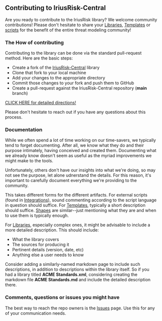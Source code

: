 ## Contributing to IriusRisk-Central

Are you ready to contribute to the IriusRisk library? We welcome community contributions! Please don't hesitate to share your [Libraries](Libraries/README.md), [Templates](Templates/README.md) or [scripts](Integrations/README.md) for the benefit of the entire threat modeling community!

### The How of contributing

Contributing to the library can be done via the standard pull-request method. Here are the basic steps:
* Create a fork of the [IriusRisk-Central](README.md) library
* Clone that fork to your local machine
* Add your changes to the appropriate directory
* Commit those changes to your fork and push them to GitHub
* Create a pull-request against the IriusRisk-Central repository (**main** branch)

[CLICK HERE for detailed directions!](STEP-BY-STEP.md)

Please don't hesitate to reach out if you have any questions about this process.

### Documentation

While we often spend a lot of time working on our time-savers, we typically tend to forget documenting. After all, we know what they do and their purpose intimately, having conceived and created them. Documenting what we already know doesn't seem as useful as the myriad improvements we might make to the tools.

Unfortunately, others don't have our insights into what we're doing, so may not see the purpose, let alone udnerstand the details. For this reason, it's important to carefully document everything we're providing to the community.

This takes different forms for the different artifacts. For external scripts (found in [Integrations](Integrations/README.md)), sound commenting according to the script language in question should suffice. For [Templates](Templates/README.md), typically a short description should suffice. [Shapes](Shapes/README.md) are similar--just mentioning what they are and when to use them is typically enough.

For [Libraries](Libraries/README.md), especially complex ones, it might be advisable to include a more detailed description. This should include:
* What the library covers
* The sources for producing it
* Pertinent details (version, date, etc)
* Anything else a user needs to know

Consider adding a similarly-named markdown page to include such descriptions, in addition to descriptions within the library itself. So if you had a library titled **ACME Standards.xml**, considering creating the markdown file **ACME Standards.md** and include the detailed description there.

### Comments, questions or issues you might have

The best way to reach the repo owners is the [Issues](/issues) page. Use this for any of your communication needs.